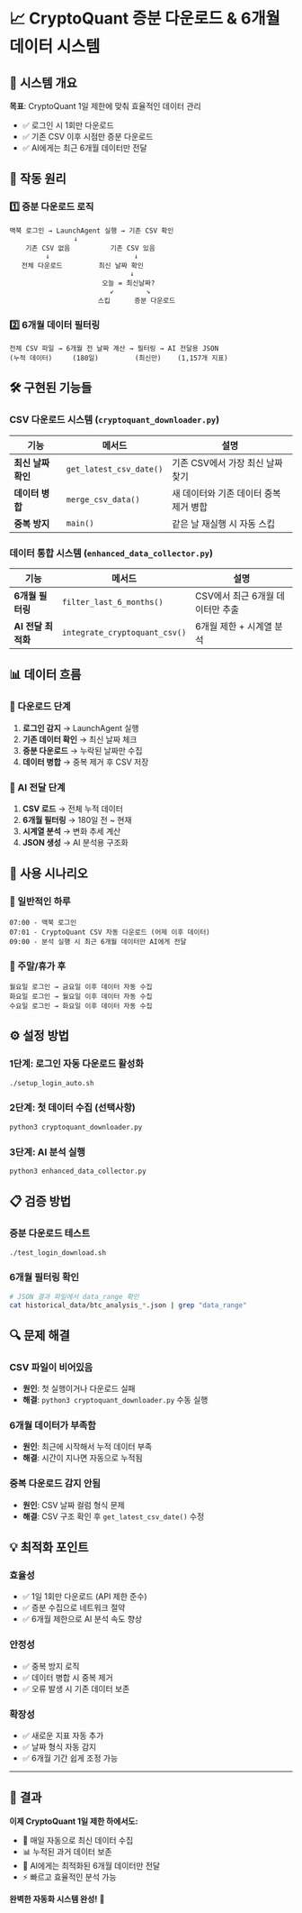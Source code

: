 # 📈 CryptoQuant 증분 다운로드 & 6개월 데이터 시스템

## 🎯 시스템 개요

**목표**: CryptoQuant 1일 제한에 맞춰 효율적인 데이터 관리
- ✅ 로그인 시 1회만 다운로드
- ✅ 기존 CSV 이후 시점만 증분 다운로드
- ✅ AI에게는 최근 6개월 데이터만 전달

## 🔄 작동 원리

### 1️⃣ 증분 다운로드 로직
```
맥북 로그인 → LaunchAgent 실행 → 기존 CSV 확인
                ↓
    기존 CSV 없음          기존 CSV 있음
         ↓                     ↓
   전체 다운로드         최신 날짜 확인
                              ↓
                       오늘 = 최신날짜?
                         ↙        ↘
                      스킵      증분 다운로드
```

### 2️⃣ 6개월 데이터 필터링
```
전체 CSV 파일 → 6개월 전 날짜 계산 → 필터링 → AI 전달용 JSON
(누적 데이터)     (180일)         (최신만)    (1,157개 지표)
```

## 🛠️ 구현된 기능들

### CSV 다운로드 시스템 (`cryptoquant_downloader.py`)

| 기능 | 메서드 | 설명 |
|-----|--------|------|
| **최신 날짜 확인** | `get_latest_csv_date()` | 기존 CSV에서 가장 최신 날짜 찾기 |
| **데이터 병합** | `merge_csv_data()` | 새 데이터와 기존 데이터 중복 제거 병합 |
| **중복 방지** | `main()` | 같은 날 재실행 시 자동 스킵 |

### 데이터 통합 시스템 (`enhanced_data_collector.py`)

| 기능 | 메서드 | 설명 |
|-----|--------|------|
| **6개월 필터링** | `filter_last_6_months()` | CSV에서 최근 6개월 데이터만 추출 |
| **AI 전달 최적화** | `integrate_cryptoquant_csv()` | 6개월 제한 + 시계열 분석 |

## 📊 데이터 흐름

### 🔽 다운로드 단계
1. **로그인 감지** → LaunchAgent 실행
2. **기존 데이터 확인** → 최신 날짜 체크
3. **증분 다운로드** → 누락된 날짜만 수집
4. **데이터 병합** → 중복 제거 후 CSV 저장

### 🔼 AI 전달 단계  
1. **CSV 로드** → 전체 누적 데이터
2. **6개월 필터링** → 180일 전 ~ 현재
3. **시계열 분석** → 변화 추세 계산
4. **JSON 생성** → AI 분석용 구조화

## 🎯 사용 시나리오

### 📅 일반적인 하루
```
07:00 - 맥북 로그인
07:01 - CryptoQuant CSV 자동 다운로드 (어제 이후 데이터)
09:00 - 분석 실행 시 최근 6개월 데이터만 AI에게 전달
```

### 🔄 주말/휴가 후
```
월요일 로그인 → 금요일 이후 데이터 자동 수집
화요일 로그인 → 월요일 이후 데이터 자동 수집  
수요일 로그인 → 화요일 이후 데이터 자동 수집
```

## ⚙️ 설정 방법

### 1단계: 로그인 자동 다운로드 활성화
```bash
./setup_login_auto.sh
```

### 2단계: 첫 데이터 수집 (선택사항)
```bash
python3 cryptoquant_downloader.py
```

### 3단계: AI 분석 실행
```bash
python3 enhanced_data_collector.py
```

## 📋 검증 방법

### 증분 다운로드 테스트
```bash
./test_login_download.sh
```

### 6개월 필터링 확인
```bash
# JSON 결과 파일에서 data_range 확인
cat historical_data/btc_analysis_*.json | grep "data_range"
```

## 🔍 문제 해결

### CSV 파일이 비어있음
- **원인**: 첫 실행이거나 다운로드 실패
- **해결**: `python3 cryptoquant_downloader.py` 수동 실행

### 6개월 데이터가 부족함  
- **원인**: 최근에 시작해서 누적 데이터 부족
- **해결**: 시간이 지나면 자동으로 누적됨

### 중복 다운로드 감지 안됨
- **원인**: CSV 날짜 컬럼 형식 문제
- **해결**: CSV 구조 확인 후 `get_latest_csv_date()` 수정

## 💡 최적화 포인트

### 효율성
- ✅ 1일 1회만 다운로드 (API 제한 준수)
- ✅ 증분 수집으로 네트워크 절약
- ✅ 6개월 제한으로 AI 분석 속도 향상

### 안정성  
- ✅ 중복 방지 로직
- ✅ 데이터 병합 시 중복 제거
- ✅ 오류 발생 시 기존 데이터 보존

### 확장성
- ✅ 새로운 지표 자동 추가
- ✅ 날짜 형식 자동 감지
- ✅ 6개월 기간 쉽게 조정 가능

---

## 🎉 결과

**이제 CryptoQuant 1일 제한 하에서도:**
- 🔄 매일 자동으로 최신 데이터 수집
- 📊 누적된 과거 데이터 보존  
- 🤖 AI에게는 최적화된 6개월 데이터만 전달
- ⚡ 빠르고 효율적인 분석 가능

**완벽한 자동화 시스템 완성!** 🚀